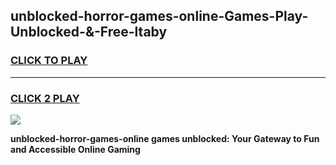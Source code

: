 
## unblocked-horror-games-online-Games-Play-Unblocked-&-Free-ltaby
<h3>
<a href="https://premium76.site?title=unblocked-horror-games-online&ref=24A">CLICK TO PLAY</a></h3>
<hr>

<h3>
<a href="https://premium76.site?title=unblocked-horror-games-online&ref=24A">CLICK 2 PLAY</a>
  
</h3>

<a href="https://premium76.site?title=unblocked-horror-games-online&ref=24A"><img src="https://clearcache.store/games.png"></a>


**unblocked-horror-games-online games unblocked: Your Gateway to Fun and Accessible Online Gaming**
